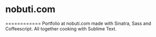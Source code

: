 # nobuti.com
============
Portfolio at nobuti.com made with Sinatra, Sass and Coffeescript. All together cooking with Sublime Text.